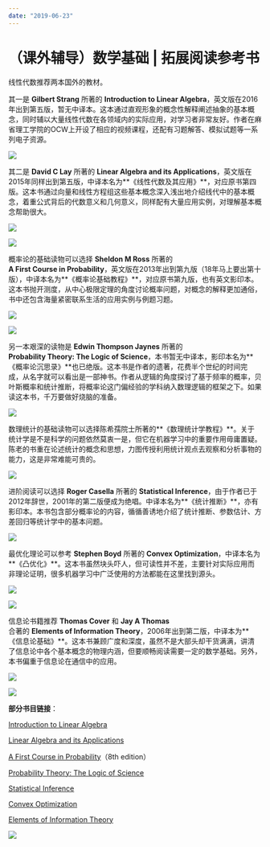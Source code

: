 ```yaml
---
date: "2019-06-23"
---  
```

      
# （课外辅导）数学基础 | 拓展阅读参考书
线性代数推荐两本国外的教材。

其一是 **Gilbert Strang** 所著的 **Introduction to Linear Algebra**，英文版在2016年出到第五版，暂无中译本。这本通过直观形象的概念性解释阐述抽象的基本概念，同时辅以大量线性代数在各领域内的实际应用，对学习者非常友好。作者在麻省理工学院的OCW上开设了相应的视频课程，还配有习题解答、模拟试题等一系列电子资源。

![](./httpsstatic001geekbangorgresourceimagede51deab88e3a873a8c02e3fd385336b6851.jpg)

其二是 **David C Lay** 所著的 **Linear Algebra and its Applications**，英文版在2015年同样出到第五版，中译本名为**《线性代数及其应用》**，对应原书第四版。这本书通过向量和线性方程组这些基本概念深入浅出地介绍线代中的基本概念，着重公式背后的代数意义和几何意义，同样配有大量应用实例，对理解基本概念帮助很大。

![](./httpsstatic001geekbangorgresourceimagefd4bfd67a5515225cddafbc6bd159c21d24b.jpg)

![](./httpsstatic001geekbangorgresourceimagefcfbfcc6cfbc5daa261aaf472951963854fb.jpg)

概率论的基础读物可以选择 **Sheldon M Ross** 所著的  
**A First Course in Probability**，英文版在2013年出到第九版（18年马上要出第十版），中译本名为**《概率论基础教程》**，对应原书第九版，也有英文影印本。这本书抛开测度，从中心极限定理的角度讨论概率问题，对概念的解释更加通俗，书中还包含海量紧密联系生活的应用实例与例题习题。

![](./httpsstatic001geekbangorgresourceimage3fa93f8ba17f3adfedfdefbee6805c8f2ca9.jpg)

![](./httpsstatic001geekbangorgresourceimaged379d34838e4cd8abfc89aebfe781ce95179.jpg)

另一本艰深的读物是 **Edwin Thompson Jaynes** 所著的  
**Probability Theory: The Logic of Science**，本书暂无中译本，影印本名为**《概率论沉思录》**也已绝版。这本书是作者的遗著，花费半个世纪的时间完成，从名字就可以看出是一部神书。作者从逻辑的角度探讨了基于频率的概率，贝叶斯概率和统计推断，将概率论这门偏经验的学科纳入数理逻辑的框架之下。如果读这本书，千万要做好烧脑的准备。

![](./httpsstatic001geekbangorgresourceimageded0de211b6a95d6d1ad83b2ba6e518783d0.jpg)

数理统计的基础读物可以选择陈希孺院士所著的**《数理统计学教程》**。关于统计学是不是科学的问题依然莫衷一是，但它在机器学习中的重要作用毋庸置疑。陈老的书重在论述统计的概念和思想，力图传授利用统计观点去观察和分析事物的能力，这是非常难能可贵的。

![](./httpsstatic001geekbangorgresourceimageebc8eb91566fe246daf53a0bd0c3a98363c8.jpg)

进阶阅读可以选择 **Roger Casella** 所著的 **Statistical Inference**，由于作者已于2012年辞世，2001年的第二版便成为绝唱。中译本名为**《统计推断》**，亦有影印本。本书包含部分概率论的内容，循循善诱地介绍了统计推断、参数估计、方差回归等统计学中的基本问题。

![](./httpsstatic001-testgeekbangorgresourceimagea120a129538c6273a679fe641c89c597db20.png)

最优化理论可以参考 **Stephen Boyd** 所著的 **Convex Optimization**，中译本名为**《凸优化》**。这本书虽然块头吓人，但可读性并不差，主要针对实际应用而非理论证明，很多机器学习中广泛使用的方法都能在这里找到源头。

![](./httpsstatic001geekbangorgresourceimagea866a8aecbd9467ca6dfa607329e3c43ce66.jpg)

![](./httpsstatic001geekbangorgresourceimage19da194d1decc9774117f8dab99be9ee55da.jpg)

信息论书籍推荐 **Thomas Cover** 和 **Jay A Thomas**  
合著的 **Elements of Information Theory**，2006年出到第二版，中译本为**《信息论基础》**。这本书兼顾广度和深度，虽然不是大部头却干货满满，讲清了信息论中各个基本概念的物理内涵，但要顺畅阅读需要一定的数学基础。另外，本书偏重于信息论在通信中的应用。

![](./httpsstatic001geekbangorgresourceimage32f032809f551ae31c7f5b376e6104324af0.jpg)

![](./httpsstatic001geekbangorgresourceimage4ecb4e13d7b7d12f16d70ac5f7b5dd813dcb.jpg)

**部分书目链接**：

[Introduction to Linear Algebra](https://math.mit.edu/~gs/linearalgebra/linearalgebra5_Preface.pdf)

[Linear Algebra and its Applications](http://www.zuj.edu.jo/download/linear-algebra-and-its-applications-david-c-lay-pdf/)

[A First Course in Probability](http://julio.staff.ipb.ac.id/files/2015/02/Ross_8th_ed_English.pdf)（8th edition）

[Probability Theory: The Logic of Science](http://www.med.mcgill.ca/epidemiology/hanley/bios601/GaussianModel/JaynesProbabilityTheory.pdf)

[Statistical Inference](https://fsalamri.files.wordpress.com/2015/02/casella_berger_statistical_inference1.pdf)

[Convex Optimization](https://web.stanford.edu/~boyd/cvxbook/bv_cvxbook.pdf)

[Elements of Information Theory](http://www.cs-114.org/wp-content/uploads/2015/01/Elements_of_Information_Theory_Elements.pdf)

![](./httpsstatic001geekbangorgresourceimage7480748baa3d40829627167d74a877102a80.jpg)

<!-- [[[read_end]]] -->